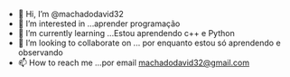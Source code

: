 - 👋 Hi, I’m @machadodavid32
- 👀 I’m interested in ...aprender programação
- 🌱 I’m currently learning ...Estou aprendendo c++ e Python
- 💞️ I’m looking to collaborate on ... por enquanto estou só aprendendo e observando
- 📫 How to reach me ...por email machadodavid32@gmail.com 

<!---
machadodavid32/machadodavid32 is a ✨ special ✨ repository because its `README.md` (this file) appears on your GitHub profile.
You can click the Preview link to take a look at your changes.
--->
